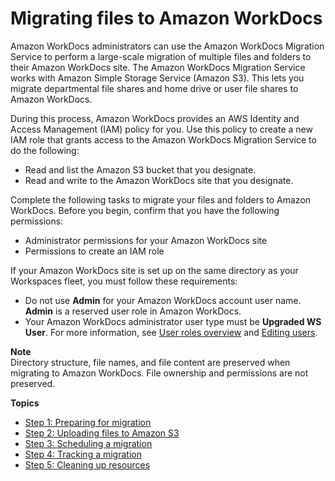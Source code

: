 # Migrating files to Amazon WorkDocs<a name="migration"></a>

Amazon WorkDocs administrators can use the Amazon WorkDocs Migration Service to perform a large\-scale migration of multiple files and folders to their Amazon WorkDocs site\. The Amazon WorkDocs Migration Service works with Amazon Simple Storage Service \(Amazon S3\)\. This lets you migrate departmental file shares and home drive or user file shares to Amazon WorkDocs\.

During this process, Amazon WorkDocs provides an AWS Identity and Access Management \(IAM\) policy for you\. Use this policy to create a new IAM role that grants access to the Amazon WorkDocs Migration Service to do the following:
+ Read and list the Amazon S3 bucket that you designate\.
+ Read and write to the Amazon WorkDocs site that you designate\.

Complete the following tasks to migrate your files and folders to Amazon WorkDocs\. Before you begin, confirm that you have the following permissions:
+ Administrator permissions for your Amazon WorkDocs site
+ Permissions to create an IAM role

If your Amazon WorkDocs site is set up on the same directory as your Workspaces fleet, you must follow these requirements:
+ Do not use **Admin** for your Amazon WorkDocs account user name\. **Admin** is a reserved user role in Amazon WorkDocs\.
+ Your Amazon WorkDocs administrator user type must be **Upgraded WS User**\. For more information, see [User roles overview](users_ovw.md) and [Editing users](edit_user.md)\.

**Note**  
Directory structure, file names, and file content are preserved when migrating to Amazon WorkDocs\. File ownership and permissions are not preserved\.

**Topics**
+ [Step 1: Preparing for migration](prepare.md)
+ [Step 2: Uploading files to Amazon S3](s3-upload.md)
+ [Step 3: Scheduling a migration](schedule.md)
+ [Step 4: Tracking a migration](track.md)
+ [Step 5: Cleaning up resources](cleanup.md)